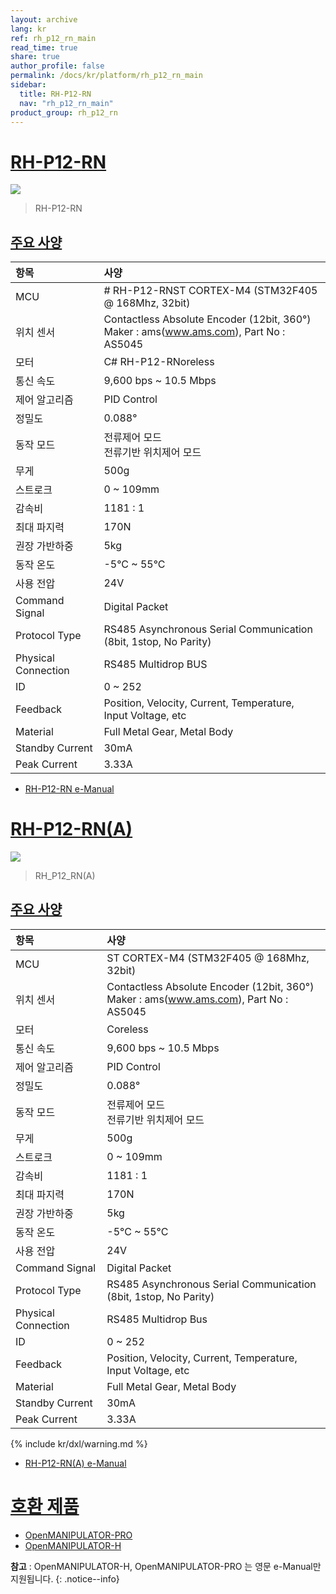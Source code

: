 ```yaml
---
layout: archive
lang: kr
ref: rh_p12_rn_main
read_time: true
share: true
author_profile: false
permalink: /docs/kr/platform/rh_p12_rn_main
sidebar:
  title: RH-P12-RN
  nav: "rh_p12_rn_main"
product_group: rh_p12_rn
---
```


# [RH-P12-RN](#rh-p12-rn)

![](/assets/images/platform/rh_p12_rn/rh-p12-rn_product.png)

> RH-P12-RN

## [주요 사양](#주요-사양)

| 항목                | 사양                                                                                           |
|:--------------------|:-----------------------------------------------------------------------------------------------|
| MCU                 | # RH-P12-RNST CORTEX-M4 (STM32F405 @ 168Mhz, 32bit)                                                       |
| 위치 센서           | Contactless Absolute Encoder (12bit, 360&deg;)<br />Maker : ams(www.ams.com), Part No : AS5045 |
| 모터                | C# RH-P12-RNoreless                                                                                       |
| 통신 속도           | 9,600 bps ~ 10.5 Mbps                                                                          |
| 제어 알고리즘       | PID Control                                                                                    |
| 정밀도              | 0.088&deg;                                                                                     |
| 동작 모드           | 전류제어 모드<br />전류기반 위치제어 모드                                                      |
| 무게                | 500g                                                                                           |
| 스트로크            | 0 ~ 109mm                                                                                      |
| 감속비              | 1181 : 1                                                                                     |
| 최대 파지력         | 170N                                                                                           |
| 권장 가반하중       | 5kg                                                                                            |
| 동작 온도           | -5&deg;C ~ 55&deg;C                                                                            |
| 사용 전압           | 24V                                                                                            |
| Command Signal      | Digital Packet                                                                                 |
| Protocol Type       | RS485 Asynchronous Serial Communication<br />(8bit, 1stop, No Parity)                          |
| Physical Connection | RS485 Multidrop BUS                                                                            |
| ID                  | 0 ~ 252                                                                                        |
| Feedback            | Position, Velocity, Current, Temperature, Input Voltage, etc                                   |
| Material            | Full Metal Gear, Metal Body                                                                    |
| Standby Current     | 30mA                                                                                           |
| Peak Current        | 3.33A                                                                                          |

- [RH-P12-RN e-Manual](/docs/en/platform/rh_p12_rn/#introduction)

# [RH-P12-RN(A)](#rh-p12-rna)

![](/assets/images/platform/rh_p12_rn/rh-p12-rn_product.png)

> RH_P12_RN(A)

## [주요 사양](#주요-사양)

| 항목                | 사양                                                                                           |
|:--------------------|:-----------------------------------------------------------------------------------------------|
| MCU                 | ST CORTEX-M4 (STM32F405 @ 168Mhz, 32bit)                                                       |
| 위치 센서           | Contactless Absolute Encoder (12bit, 360&deg;)<br />Maker : ams(www.ams.com), Part No : AS5045 |
| 모터                | Coreless                                                                                       |
| 통신 속도           | 9,600 bps ~ 10.5 Mbps                                                                          |
| 제어 알고리즘       | PID Control                                                                                    |
| 정밀도              | 0.088&deg;                                                                                     |
| 동작 모드           | 전류제어 모드<br />전류기반 위치제어 모드                                                      |
| 무게                | 500g                                                                                           |
| 스트로크            | 0 ~ 109mm                                                                                      |
| 감속비              | 1181 : 1                                                                                       |
| 최대 파지력         | 170N                                                                                           |
| 권장 가반하중       | 5kg                                                                                            |
| 동작 온도           | -5&deg;C ~ 55&deg;C                                                                            |
| 사용 전압           | 24V                                                                                            |
| Command Signal      | Digital Packet                                                                                 |
| Protocol Type       | RS485 Asynchronous Serial Communication<br />(8bit, 1stop, No Parity)                          |
| Physical Connection | RS485 Multidrop Bus                                                                            |
| ID                  | 0 ~ 252                                                                                        |
| Feedback            | Position, Velocity, Current, Temperature, Input Voltage, etc                                   |
| Material            | Full Metal Gear, Metal Body                                                                    |
| Standby Current     | 30mA                                                                                           |
| Peak Current        | 3.33A                                                                                          |

{% include kr/dxl/warning.md %}


- [RH-P12-RN(A) e-Manual](/docs/en/platform/rh_p12_rna/#introduction)

# [호환 제품](#호환-제품)

- [OpenMANIPULATOR-PRO](/docs/en/platform/openmanipulator_pro/ros_tool_applications/#ros-tool-application)  
- [OpenMANIPULATOR-H](/docs/en/platform/manipulator_h/introduction/)

**참고** : OpenMANIPULATOR-H, OpenMANIPULATOR-PRO 는 영문 e-Manual만 지원됩니다.
{: .notice--info}
